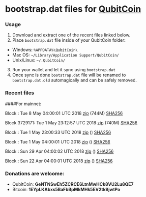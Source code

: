 # bootstrap.dat files for [QubitCoin](https://qubitcoin.cc/)

### Usage

1. Download and extract one of the recent files linked below.
2. Place `bootstrap.dat` file inside of your QubitCoin folder:
 - Windows: `%APPDATA%\QubitCoin\`
 - Mac OS: `~/Library/Application Support/QubitCoin/`
 - Unix/Linux: `~/.QubitCoin/`
3. Run your wallet and let it sync using `bootstrap.dat`
4. Once sync is done `bootstrap.dat` file will be renamed to `bootstrap.dat.old` automagically and can be safely removed.

### Recent files

####For mainnet:

Block : Tue  8 May 04:00:01 UTC 2018 [zip](https://transfer.sh/Sm9oP/bootstrap.dat.20180508.zip) (744M) [SHA256](https://transfer.sh/fKeu8/sha256.txt)

Block 3729171: Tue  1 May 23:12:57 UTC 2018 [zip](https://transfer.sh/c0iWW/bootstrap.dat.20180501.zip) (740M) [SHA256](https://transfer.sh/TEDcj/sha256.txt)

Block : Tue  1 May 23:00:33 UTC 2018 [zip]() () [SHA256](https://transfer.sh/10I8ze/sha256.txt)

Block : Tue  1 May 04:00:01 UTC 2018 [zip]() () [SHA256](https://transfer.sh/B6Clw/sha256.txt)

Block : Sun 29 Apr 04:00:02 UTC 2018 [zip]() () [SHA256](https://transfer.sh/UFEW0/sha256.txt)

Block : Sun 22 Apr 04:00:01 UTC 2018 [zip]() () [SHA256](https://transfer.sh/eQgmQ/sha256.txt)

### Donations are welcome:

- QubitCoin: **GeNTNSwEh5ZCRCE6LtnMwHCk8VU2Lu8QE7**
- Bitcoin: **1EYpLKAbxs5BaFbBpMkMHk5EV2tk9jwtPo**
